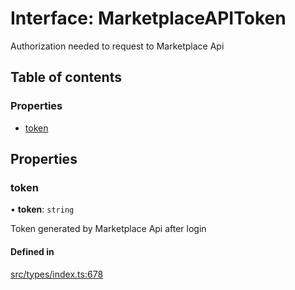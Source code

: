 # Interface: MarketplaceAPIToken

Authorization needed to request to Marketplace Api

## Table of contents

### Properties

- [token](MarketplaceAPIToken.md#token)

## Properties

### token

• **token**: `string`

Token generated by Marketplace Api after login

#### Defined in

[src/types/index.ts:678](https://github.com/nevermined-io/components-catalog/blob/658432b/lib/src/types/index.ts#L678)

